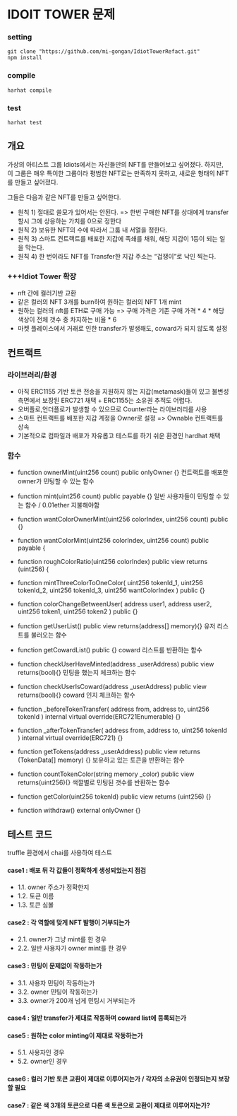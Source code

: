 # IDOIT TOWER 문제

### setting

```
git clone "https://github.com/mi-gongan/IdiotTowerRefact.git"
npm install
```

### compile

```
harhat compile
```

### test

```
harhat test
```

## 개요

가상의 아티스트 그룹 Idiots에서는 자신들만의 NFT를 만들어보고 싶어졌다. 하지만, 이 그룹은 매우 특이한 그룹이라 평범한 NFT로는 만족하지 못하고, 새로운 형태의 NFT를 만들고 싶어졌다.

그들은 다음과 같은 NFT를 만들고 싶어한다.

- 원칙 1) 절대로 쓸모가 있어서는 안된다. => 한번 구매한 NFT를 상대에게 transfer할시 그에 상응하는 가치를 0으로 정한다
- 원칙 2) 보유한 NFT의 수에 따라서 그룹 내 서열을 정한다.
- 원칙 3) 스마트 컨트랙트를 배포한 지갑에 족쇄를 채워, 해당 지갑이 1등이 되는 일을 막는다.
- 원칙 4) 한 번이라도 NFT를 Transfer한 지갑 주소는 “겁쟁이”로 낙인 찍는다.

### +++Idiot Tower 확장

- nft 간에 컬러기반 교환
- 같은 컬러의 NFT 3개를 burn하여 원하는 컬러의 NFT 1개 mint
- 원하는 컬러의 nft를 ETH로 구매 가능 => 구매 가격은 기존 구매 가격 \* 4 \* 해당색상이 전체 갯수 중 차지하는 비율 \* 6
- 마켓 플레이스에서 거래로 인한 transfer가 발생해도, coward가 되지 않도록 설정

## 컨트랙트

### 라이브러리/환경

- 아직 ERC1155 기반 토큰 전송을 지원하지 않는 지갑(metamask)들이 있고 불변성 측면에서 보장된 ERC721 채택 + ERC1155는 소유권 추적도 어렵다.
- 오버플로,언더플로가 발생할 수 있으므로 Counter라는 라이브러리를 사용
- 스마트 컨트랙트를 배포한 지갑 계정을 Owner로 설정 => Ownable 컨트랙트를 상속
- 기본적으로 컴파일과 배포가 자유롭고 테스트를 하기 쉬운 환경인 hardhat 채택

### 함수

- function ownerMint(uint256 count) public onlyOwner {}
  컨트랙트를 배포한 owner가 민팅할 수 있는 함수

- function mint(uint256 count) public payable {}
  일반 사용자들이 민팅할 수 있는 함수 / 0.01ether 지불해야함

- function wantColorOwnerMint(uint256 colorIndex, uint256 count) public {}

- function wantColorMint(uint256 colorIndex, uint256 count) public payable {

- function roughColorRatio(uint256 colorIndex) public view returns (uint256) {

- function mintThreeColorToOneColor( uint256 tokenId_1, uint256 tokenId_2, uint256 tokenId_3, uint256 wantColorIndex ) public {}

- function colorChangeBetweenUser( address user1, address user2, uint256 token1, uint256 token2 ) public {}

- function getUserList() public view returns(address[] memory){}
  유저 리스트를 불러오는 함수

- function getCowardList() public {}
  coward 리스트를 반환하는 함수

- function checkUserHaveMinted(address \_userAddress) public view returns(bool){}
  민팅을 했는지 체크하는 함수

- function checkUserIsCoward(address \_userAddress) public view returns(bool){}
  coward 인지 체크하는 함수

- function \_beforeTokenTransfer( address from, address to, uint256 tokenId ) internal virtual override(ERC721Enumerable) {}

- function \_afterTokenTransfer( address from, address to, uint256 tokenId ) internal virtual override(ERC721) {}

- function getTokens(address \_userAddress) public view returns (TokenData[] memory) {}
  보유하고 있는 토큰을 반환하는 함수

- function countTokenColor(string memory \_color) public view returns(uint256){}
  색깔별로 민팅된 갯수를 반환하는 함수

- function getColor(uint256 tokenId) public view returns (uint256) {}

- function withdraw() external onlyOwner {}

## 테스트 코드

truffle 환경에서 chai를 사용하여 테스트

#### case1 : 배포 뒤 각 값들이 정확하게 생성되었는지 점검

- 1.1. owner 주소가 정확한지
- 1.2. 토큰 이름
- 1.3. 토큰 심볼

#### case2 : 각 역할에 맞게 NFT 발행이 거부되는가

- 2.1. owner가 그냥 mint를 한 경우
- 2.2. 일반 사용자가 owner mint를 한 경우

#### case3 : 민팅이 문제없이 작동하는가

- 3.1. 사용자 민팅이 작동하는가
- 3.2. owner 민팅이 작동하는가
- 3.3. owner가 200개 넘게 민팅시 거부되는가

#### case4 : 일반 transfer가 제대로 작동하며 coward list에 등록되는가

#### case5 : 원하는 color minting이 제대로 작동하는가

- 5.1. 사용자인 경우
- 5.2. owner인 경우

#### case6 : 컬러 기반 토큰 교환이 제대로 이루어지는가 / 각자의 소유권이 인정되는지 보장할 필요

#### case7 : 같은 색 3개의 토큰으로 다른 색 토큰으로 교환이 제대로 이루어지는가?
